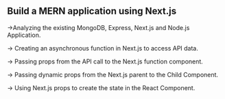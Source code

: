 <h2>Build a MERN application using Next.js</h2>

->Analyzing the existing MongoDB, Express, Next.js and Node.js Application.

-> Creating an asynchronous function in Next.js to access API data.

-> Passing props from the API call to the Next.js function component.

-> Passing dynamic props from the Next.js parent to the Child Component.

-> Using Next.js props to create the state in the React Component.